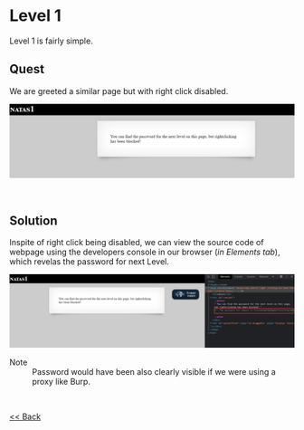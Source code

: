 # Level 1
Level 1 is fairly simple. 

## Quest 
We are greeted a similar page but with right click disabled.

![Level1 Image](./images/Level1.png)

<br/>

## Solution
Inspite of right click being disabled, we can view the source code of webpage using the developers console in our browser (_in Elements tab_), which revelas the password for next Level.

![Level1 Solution](./images/Level1_solution.png)

<dl>
<dt>Note</dt>
<dd>Password would have been also clearly visible if we were using a proxy like Burp.</dd>
</dl>

<br/>

[<< Back](https://grey-fish.github.io/Natas/index.html)
